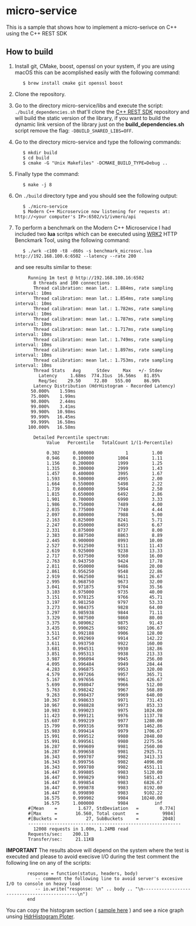 # micro-service
This is a sample that shows how to implement a micro-serivce on C++ using the C++ REST SDK

## How to build

1. Install git, CMake, boost, openssl on your system, if you are using macOS this can be acomplished easily with the following command: 

          $ brew install cmake git openssl boost
          
2. Clone the repository.
3. Go to the directory micro-service/libs and execute the script: ```./build_dependencies.sh``` that'll clone the [C++ REST SDK](https://github.com/Microsoft/cpprestsdk) repository and will build the static version of the library, if you want to build the dynamic link version of the library just on the **build_dependencies.sh** script remove the flag: ```-DBUILD_SHARED_LIBS=OFF```.
4. Go to the directory micro-service and type the following commands:

          $ mkdir build
          $ cd build
          $ cmake -G "Unix Makefiles" -DCMAKE_BUILD_TYPE=Debug ..
          
5. Finally type the command:

          $ make -j 8
          
6. On ```./build``` directory type and you should see the following output:

          $ ./micro-service   
          $ Modern C++ Microservice now listening for requests at: http://<your computer's IP>:6502/v1/ivmero/api
             
7. To perform a benchmark on the Modern C++ Microservice I had included two **lua** scritps which can be executed using [WRK2](https://github.com/giltene/wrk2) HTTP Benckmark Tool, using the following command:

          $ ./wrk -c100 -t8 -d60s -s benchmark_microsvc.lua http://192.168.100.6:6502 --latency --rate 200
          
   and see results similar to these:
   
            Running 1m test @ http://192.168.100.16:6502
              8 threads and 100 connections
              Thread calibration: mean lat.: 1.884ms, rate sampling interval: 10ms
              Thread calibration: mean lat.: 1.854ms, rate sampling interval: 10ms
              Thread calibration: mean lat.: 1.782ms, rate sampling interval: 10ms
              Thread calibration: mean lat.: 1.787ms, rate sampling interval: 10ms
              Thread calibration: mean lat.: 1.717ms, rate sampling interval: 10ms
              Thread calibration: mean lat.: 1.749ms, rate sampling interval: 10ms
              Thread calibration: mean lat.: 1.897ms, rate sampling interval: 10ms
              Thread calibration: mean lat.: 1.753ms, rate sampling interval: 10ms
              Thread Stats   Avg      Stdev     Max   +/- Stdev
                Latency     1.68ms  774.31us  16.56ms   81.85%
                Req/Sec    29.50     72.80   555.00     86.90%
              Latency Distribution (HdrHistogram - Recorded Latency)
             50.000%    1.59ms
             75.000%    1.99ms
             90.000%    2.44ms
             99.000%    3.41ms
             99.900%   10.98ms
             99.990%   16.45ms
             99.999%   16.58ms
            100.000%   16.58ms

              Detailed Percentile spectrum:
                   Value   Percentile   TotalCount 1/(1-Percentile)

                   0.302     0.000000            1         1.00
                   0.946     0.100000         1004         1.11
                   1.156     0.200000         1999         1.25
                   1.315     0.300000         2999         1.43
                   1.457     0.400000         3995         1.67
                   1.593     0.500000         4995         2.00
                   1.664     0.550000         5498         2.22
                   1.739     0.600000         5994         2.50
                   1.815     0.650000         6492         2.86
                   1.901     0.700000         6990         3.33
                   1.986     0.750000         7489         4.00
                   2.035     0.775000         7740         4.44
                   2.097     0.800000         7988         5.00
                   2.163     0.825000         8241         5.71
                   2.247     0.850000         8493         6.67
                   2.331     0.875000         8737         8.00
                   2.383     0.887500         8863         8.89
                   2.445     0.900000         8993        10.00
                   2.527     0.912500         9111        11.43
                   2.619     0.925000         9238        13.33
                   2.717     0.937500         9360        16.00
                   2.763     0.943750         9424        17.78
                   2.811     0.950000         9486        20.00
                   2.861     0.956250         9548        22.86
                   2.919     0.962500         9611        26.67
                   2.995     0.968750         9673        32.00
                   3.041     0.971875         9704        35.56
                   3.103     0.975000         9735        40.00
                   3.151     0.978125         9766        45.71
                   3.197     0.981250         9797        53.33
                   3.273     0.984375         9828        64.00
                   3.297     0.985938         9844        71.11
                   3.329     0.987500         9860        80.00
                   3.375     0.989062         9875        91.43
                   3.435     0.990625         9892       106.67
                   3.511     0.992188         9906       128.00
                   3.547     0.992969         9914       142.22
                   3.611     0.993750         9922       160.00
                   3.681     0.994531         9930       182.86
                   3.851     0.995313         9938       213.33
                   3.987     0.996094         9945       256.00
                   4.095     0.996484         9949       284.44
                   4.283     0.996875         9953       320.00
                   4.579     0.997266         9957       365.71
                   5.167     0.997656         9961       426.67
                   5.699     0.998047         9966       512.00
                   5.763     0.998242         9967       568.89
                   9.263     0.998437         9969       640.00
                  10.367     0.998633         9971       731.43
                  10.967     0.998828         9973       853.33
                  10.983     0.999023         9975      1024.00
                  11.423     0.999121         9976      1137.78
                  15.607     0.999219         9977      1280.00
                  15.799     0.999316         9978      1462.86
                  15.983     0.999414         9979      1706.67
                  15.991     0.999512         9980      2048.00
                  15.991     0.999561         9980      2275.56
                  16.287     0.999609         9981      2560.00
                  16.287     0.999658         9981      2925.71
                  16.343     0.999707         9982      3413.33
                  16.343     0.999756         9982      4096.00
                  16.343     0.999780         9982      4551.11
                  16.447     0.999805         9983      5120.00
                  16.447     0.999829         9983      5851.43
                  16.447     0.999854         9983      6826.67
                  16.447     0.999878         9983      8192.00
                  16.447     0.999890         9983      9102.22
                  16.575     0.999902         9984     10240.00
                  16.575     1.000000         9984          inf
            #[Mean    =        1.677, StdDeviation   =        0.774]
            #[Max     =       16.560, Total count    =         9984]
            #[Buckets =           27, SubBuckets     =         2048]
            ----------------------------------------------------------
              12008 requests in 1.00m, 1.24MB read
            Requests/sec:    200.13
            Transfer/sec:     21.11KB            
**IMPORTANT**
The results above will depend on the system where the test is executed and please to avoid execisve I/O during the test comment the following line on any of the scripts:

            response = function(status, headers, body)
               -- comment the following line to avoid server's excesive I/O to console on heavy load
               -- io.write("response: \n" .. body .. "\n---------------------------------------------\n")
            end
            
You can copy the histogram section ( [sample here](https://github.com/HdrHistogram/HdrHistogram/blob/master/GoogleChartsExample/example1.txt) ) and see a nice graph unsing [HdrHistogram Ploter](http://hdrhistogram.github.io/HdrHistogram/plotFiles.html).
